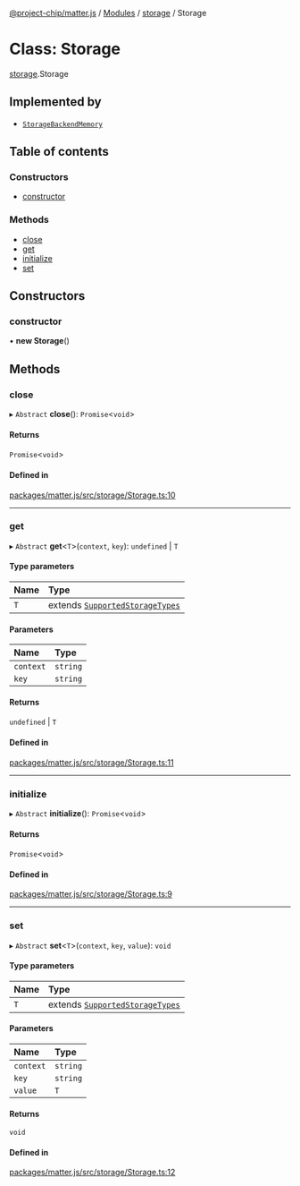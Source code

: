 [@project-chip/matter.js](../README.md) / [Modules](../modules.md) / [storage](../modules/storage.md) / Storage

# Class: Storage

[storage](../modules/storage.md).Storage

## Implemented by

- [`StorageBackendMemory`](storage.StorageBackendMemory.md)

## Table of contents

### Constructors

- [constructor](storage.Storage.md#constructor)

### Methods

- [close](storage.Storage.md#close)
- [get](storage.Storage.md#get)
- [initialize](storage.Storage.md#initialize)
- [set](storage.Storage.md#set)

## Constructors

### constructor

• **new Storage**()

## Methods

### close

▸ `Abstract` **close**(): `Promise`<`void`\>

#### Returns

`Promise`<`void`\>

#### Defined in

[packages/matter.js/src/storage/Storage.ts:10](https://github.com/project-chip/matter.js/blob/5bdbf8d/packages/matter.js/src/storage/Storage.ts#L10)

___

### get

▸ `Abstract` **get**<`T`\>(`context`, `key`): `undefined` \| `T`

#### Type parameters

| Name | Type |
| :------ | :------ |
| `T` | extends [`SupportedStorageTypes`](../modules/storage.md#supportedstoragetypes) |

#### Parameters

| Name | Type |
| :------ | :------ |
| `context` | `string` |
| `key` | `string` |

#### Returns

`undefined` \| `T`

#### Defined in

[packages/matter.js/src/storage/Storage.ts:11](https://github.com/project-chip/matter.js/blob/5bdbf8d/packages/matter.js/src/storage/Storage.ts#L11)

___

### initialize

▸ `Abstract` **initialize**(): `Promise`<`void`\>

#### Returns

`Promise`<`void`\>

#### Defined in

[packages/matter.js/src/storage/Storage.ts:9](https://github.com/project-chip/matter.js/blob/5bdbf8d/packages/matter.js/src/storage/Storage.ts#L9)

___

### set

▸ `Abstract` **set**<`T`\>(`context`, `key`, `value`): `void`

#### Type parameters

| Name | Type |
| :------ | :------ |
| `T` | extends [`SupportedStorageTypes`](../modules/storage.md#supportedstoragetypes) |

#### Parameters

| Name | Type |
| :------ | :------ |
| `context` | `string` |
| `key` | `string` |
| `value` | `T` |

#### Returns

`void`

#### Defined in

[packages/matter.js/src/storage/Storage.ts:12](https://github.com/project-chip/matter.js/blob/5bdbf8d/packages/matter.js/src/storage/Storage.ts#L12)
